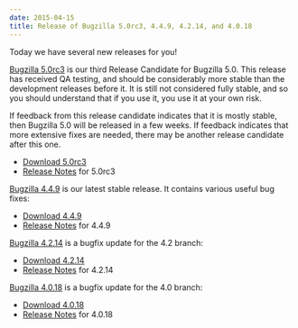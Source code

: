 ```yaml
---
date: 2015-04-15
title: Release of Bugzilla 5.0rc3, 4.4.9, 4.2.14, and 4.0.18
---
```


Today we have several new releases for you!

[Bugzilla 5.0rc3](../releases/5.0/) is our third Release Candidate for Bugzilla 5.0\. This release has received QA testing, and should be considerably more stable than the development releases before it. It is still not considered fully stable, and so you should understand that if you use it, you use it at your own risk.

If feedback from this release candidate indicates that it is mostly stable, then Bugzilla 5.0 will be released in a few weeks. If feedback indicates that more extensive fixes are needed, there may be another release candidate after this one.

*   [Download 5.0rc3](../download/#v50)
*   [Release Notes](../releases/5.0/release-notes.html) for 5.0rc3

[Bugzilla 4.4.9](../releases/4.4.9/) is our latest stable release. It contains various useful bug fixes:

*   [Download 4.4.9](../download/#v44)
*   [Release Notes](../releases/4.4.9/release-notes.html) for 4.4.9

[Bugzilla 4.2.14](../releases/4.2.14/) is a bugfix update for the 4.2 branch:

*   [Download 4.2.14](../download/#v42)
*   [Release Notes](../releases/4.2.14/release-notes.html) for 4.2.14

[Bugzilla 4.0.18](../releases/4.0.18/) is a bugfix update for the 4.0 branch:

*   [Download 4.0.18](../download/#v40)
*   [Release Notes](../releases/4.0.18/release-notes.html) for 4.0.18

